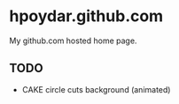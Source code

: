 # hpoydar.github.com

My github.com hosted home page. 

## TODO

* CAKE circle cuts background (animated)